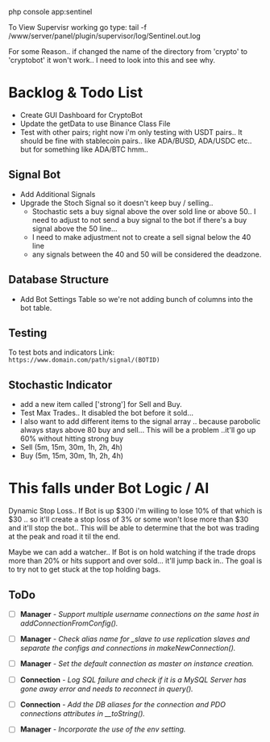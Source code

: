 php console app:sentinel

To View Supervisr working go type:  tail -f /www/server/panel/plugin/supervisor/log/Sentinel.out.log

For some Reason.. if changed the name of the directory from 'crypto' to 'cryptobot'  it won't work.. I need to look into this and see why.


# Backlog & Todo List
- Create GUI Dashboard for CryptoBot
- Update the getData to use Binance Class File
- Test with other pairs; right now i'm only testing with USDT pairs.. It should be fine with stablecoin pairs.. like ADA/BUSD, ADA/USDC etc..  but for something like ADA/BTC hmm.. 

 
## Signal Bot 
- Add Additional Signals
- Upgrade the Stoch Signal so it doesn't keep buy / selling..
  - Stochastic sets a buy signal above the over sold line or above 50.. I need to adjust to not send a buy signal to the bot if there's a buy signal above the 50 line...
  - I need to make adjustment not to create a sell signal below the 40 line
  - any signals between the 40 and 50 will be considered the deadzone. 
  
## Database Structure 
- Add Bot Settings Table so we're not adding bunch of columns into the bot table. 


## Testing 
To test bots and indicators
Link: ```https://www.domain.com/path/signal/(BOTID)```


## Stochastic Indicator 
 - add a new item called ['strong'] for Sell and Buy. 
 - Test Max Trades.. It disabled the bot before it sold...  
 - I also want to add different items to the signal array .. because parobolic always stays above 80 buy and sell... This will be a problem ..it'll go up 60% without hitting strong buy
 - Sell (5m, 15m, 30m, 1h, 2h, 4h)
 - Buy  (5m, 15m, 30m, 1h, 2h, 4h)



# This falls under Bot Logic / AI 
Dynamic Stop Loss..  If Bot is up $300 i'm willing to lose 10% of that which is $30 .. so it'll 
create a stop loss of 3% or some won't lose more than $30 and it'll stop the bot.. This will
be able to determine that the bot was trading at the peak and road it til the end.

Maybe we can add a watcher.. If Bot is on hold watching if the trade drops more than 20% or hits support
and over sold... it'll jump back in..   The goal is to try not to get stuck at the top holding bags. 


ToDo
--------

- [ ] **Manager** - *Support multiple username connections on the same host in addConnectionFromConfig().*
- [ ] **Manager** - *Check alias name for \_slave to use replication slaves and separate the configs and connections in makeNewConnection().*
- [ ] **Manager** - *Set the default connection as master on instance creation.*
- [ ] **Connection** - *Log SQL failure and check if it is a MySQL Server has gone away error and needs to reconnect in query().*
- [ ] **Connection** - *Add the DB aliases for the connection and PDO connections attributes in \_\_toString().*
- [ ] **Manager** - *Incorporate the use of the env setting.*


